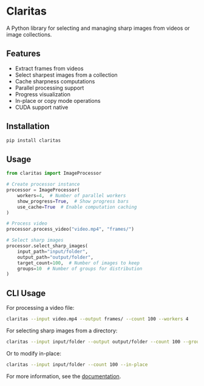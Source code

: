 # Claritas

A Python library for selecting and managing sharp images from videos or image collections.

## Features

- Extract frames from videos
- Select sharpest images from a collection
- Cache sharpness computations
- Parallel processing support
- Progress visualization
- In-place or copy mode operations
- CUDA support native

## Installation

```bash
pip install claritas
```

## Usage

```python
from claritas import ImageProcessor

# Create processor instance
processor = ImageProcessor(
    workers=4,  # Number of parallel workers
    show_progress=True,  # Show progress bars
    use_cache=True  # Enable computation caching
)

# Process video
processor.process_video("video.mp4", "frames/")

# Select sharp images
processor.select_sharp_images(
    input_path="input/folder",
    output_path="output/folder",
    target_count=100,  # Number of images to keep
    groups=10  # Number of groups for distribution
)
```

## CLI Usage

For processing a video file:
```bash
claritas --input video.mp4 --output frames/ --count 100 --workers 4
```

For selecting sharp images from a directory:
```bash
claritas --input input/folder --output output/folder --count 100 --groups 10
```

Or to modify in-place:
```bash
claritas --input input/folder --count 100 --in-place
```

For more information, see the [documentation](https://github.com/yourusername/claritas).
